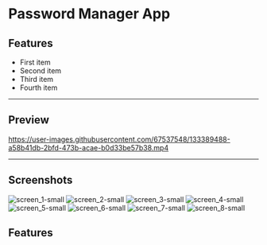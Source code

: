 # Password Manager App

## Features
<ul>
<li>First item</li>
<li>Second item</li>
<li>Third item</li>
<li>Fourth item</li>
</ul>

<hr>


## Preview

https://user-images.githubusercontent.com/67537548/133389488-a58b41db-2bfd-473b-acae-b0d33be57b38.mp4

<hr>


## Screenshots

![screen_1-small](https://user-images.githubusercontent.com/67537548/133206518-93b21bae-429d-4201-ab66-0d6be3c870ca.png)
![screen_2-small](https://user-images.githubusercontent.com/67537548/133206522-1fc1c5a6-dadc-4cd0-ba3e-8543d2330806.png)
![screen_3-small](https://user-images.githubusercontent.com/67537548/133206528-1f211df4-b549-400f-9b8b-18f5450a3a01.png)
![screen_4-small](https://user-images.githubusercontent.com/67537548/133206531-74bfd752-6eea-4074-822f-95f29b0dbbb1.png)
![screen_5-small](https://user-images.githubusercontent.com/67537548/133206501-81fe9f50-94a4-4416-8eca-16d42bbdf80c.png)
![screen_6-small](https://user-images.githubusercontent.com/67537548/133206510-acf7c79c-f355-4a9c-a6b8-1ad0370c05e7.png)
![screen_7-small](https://user-images.githubusercontent.com/67537548/133206512-e721b6b9-8dd2-45a5-bd2c-2d2f4a3677a7.png)
![screen_8-small](https://user-images.githubusercontent.com/67537548/133206514-702a716e-bb7c-4aec-adb3-4d1fef9f3039.png)

## Features


